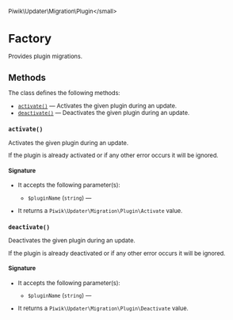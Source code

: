 <small>Piwik\Updater\Migration\Plugin\</small>

Factory
=======

Provides plugin migrations.

Methods
-------

The class defines the following methods:

- [`activate()`](#activate) &mdash; Activates the given plugin during an update.
- [`deactivate()`](#deactivate) &mdash; Deactivates the given plugin during an update.

<a name="activate" id="activate"></a>
<a name="activate" id="activate"></a>
### `activate()`

Activates the given plugin during an update.

If the plugin is already activated or if any other error occurs it will be ignored.

#### Signature

-  It accepts the following parameter(s):
    - `$pluginName` (`string`) &mdash;
      
- It returns a `Piwik\Updater\Migration\Plugin\Activate` value.

<a name="deactivate" id="deactivate"></a>
<a name="deactivate" id="deactivate"></a>
### `deactivate()`

Deactivates the given plugin during an update.

If the plugin is already deactivated or if any other error occurs it will be ignored.

#### Signature

-  It accepts the following parameter(s):
    - `$pluginName` (`string`) &mdash;
      
- It returns a `Piwik\Updater\Migration\Plugin\Deactivate` value.

